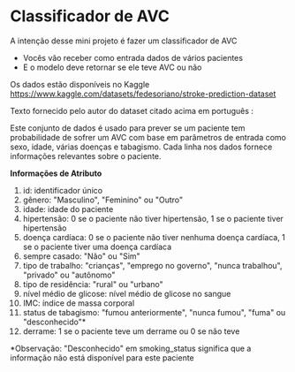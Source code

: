# Classificador de AVC 

A intenção desse mini projeto é fazer um classificador de AVC
 * Vocês vão receber como entrada dados de vários pacientes
 * E o modelo deve retornar se ele teve AVC ou não

Os dados estão disponíveis no Kaggle
https://www.kaggle.com/datasets/fedesoriano/stroke-prediction-dataset

Texto fornecido pelo autor do dataset citado acima em português : 

Este conjunto de dados é usado para prever se um paciente tem probabilidade de sofrer um AVC com base em parâmetros de entrada como sexo, idade, várias doenças e tabagismo. Cada linha nos dados fornece informações relevantes sobre o paciente.

 **Informações de Atributo**
1) id: identificador único
2) gênero: "Masculino", "Feminino" ou "Outro"
3) idade: idade do paciente
4) hipertensão: 0 se o paciente não tiver hipertensão, 1 se o paciente tiver hipertensão
5) doença cardíaca: 0 se o paciente não tiver nenhuma doença cardíaca, 1 se o paciente tiver uma doença cardíaca
6) sempre casado: "Não" ou "Sim"
7) tipo de trabalho: "crianças", "emprego no governo", "nunca trabalhou", "privado" ou "autônomo"
8) tipo de residência: "rural" ou "urbano"
9) nível médio de glicose: nível médio de glicose no sangue
10) IMC: índice de massa corporal
11) status de tabagismo: "fumou anteriormente", "nunca fumou", "fuma" ou "desconhecido"*
12) derrame: 1 se o paciente teve um derrame ou 0 se não teve

*Observação: "Desconhecido" em smoking_status significa que a informação não está disponível para este paciente

